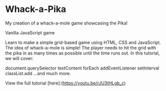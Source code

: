 # Whack-a-Pika
My creation of a whack-a-mole game showcasing the Pika! 

Vanilla JavaScript game

Learn to make a simple grid-based game using HTML, CSS and JavaScript. The idea of whack-a-mole is simple! The player needs to hit the grid with the pika in as many times as possible until the time runs out. In this tutorial, we will cover:

document.querySelector
textContent
forEach
addEventListener
setInterval
classList.add
...and much more.

View the full tutorial [here]:(https://youtu.be/rJU3tHLgb_c)
